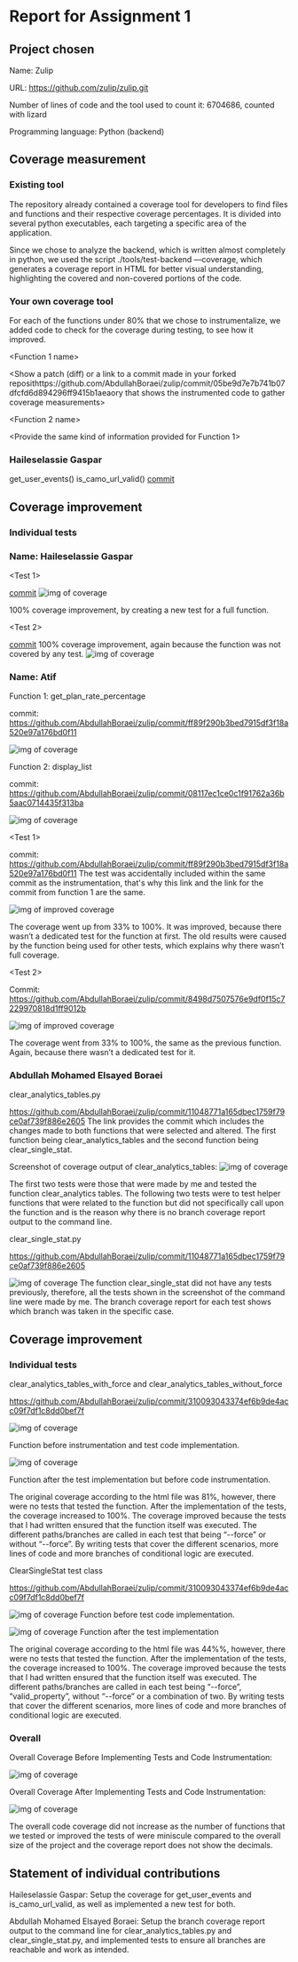 # Report for Assignment 1

## Project chosen

Name: Zulip

URL: https://github.com/zulip/zulip.git

Number of lines of code and the tool used to count it: 6704686, counted with lizard

Programming language: Python (backend)

## Coverage measurement

### Existing tool

The repository already contained a coverage tool for developers to find files and functions and their respective coverage percentages. It is divided into several python executables, each targeting a specific area of the application.

Since we chose to analyze the backend, which is written almost completely in python, we used the script ./tools/test-backend —coverage, which generates a coverage report in HTML for better visual understanding, highlighting the covered and non-covered portions of the code. 





### Your own coverage tool

For each of the functions under 80% that we chose to instrumentalize, we added code to check for the coverage during testing, to see how it improved.


<The following is supposed to be repeated for each group member>

<Group member name>

<Function 1 name>

<Show a patch (diff) or a link to a commit made in your forked reposithttps://github.com/AbdullahBoraei/zulip/commit/05be9d7e7b741b07dfcfd6d894296ff9415b1aeaory that shows the instrumented code to gather coverage measurements>

<Provide a screenshot of the coverage results output by the instrumentation>

<Function 2 name>

<Provide the same kind of information provided for Function 1>

### Haileselassie Gaspar
  get_user_events()
  is_camo_url_valid()
  [commit](https://github.com/zulip/zulip/commit/8a1cf394537804103b9ab3ad69fed6404d470eff)
  

## Coverage improvement

### Individual tests

### Name: Haileselassie Gaspar

<Test 1>

[commit]( https://github.com/AbdullahBoraei/zulip/commit/4451942f004c323de6547e7460acf9f5ba3d2c23 )
![img of coverage](readme_img/changes_on_django_api.png)

100% coverage improvement, by creating a new test for a full function.

<Test 2>


[commit](https://github.com/AbdullahBoraei/zulip/commit/05be9d7e7b741b07dfcfd6d894296ff9415b1aea)
100% coverage improvement, again because the function was not covered by any test.
![img of coverage](readme_img/is_camo_url_valid_coverage.png)
### Name: Atif

Function 1: get_plan_rate_percentage

commit: https://github.com/AbdullahBoraei/zulip/commit/ff89f290b3bed7915df3f18a520e97a176bd0f11

![img of coverage](readme_img/GPRP_before.png)

Function 2: display_list

commit: https://github.com/AbdullahBoraei/zulip/commit/08117ec1ce0c1f91762a36b5aac0714435f313ba

![img of coverage](readme_img/DL_before.png)

<Test 1>

commit: https://github.com/AbdullahBoraei/zulip/commit/ff89f290b3bed7915df3f18a520e97a176bd0f11
The test was accidentally included within the same commit as the instrumentation, that's why this link and the link for the commit from function 1 are the same.

![img of improved coverage](readme_img/GPRP_after/png)

The coverage went up from 33% to 100%. It was improved, because there wasn’t a dedicated test for the function at first. The old results were caused by the function being used for other tests, which explains why there wasn’t full coverage. 

<Test 2> 

Commit: https://github.com/AbdullahBoraei/zulip/commit/8498d7507576e9df0f15c7229970818d1ff9012b

![img of improved coverage](readme_img/DL_after.png)

The coverage went from 33% to 100%, the same as the previous function. Again, because there wasn’t a dedicated test for it.

### Abdullah Mohamed Elsayed Boraei

clear_analytics_tables.py

https://github.com/AbdullahBoraei/zulip/commit/11048771a165dbec1759f79ce0af739f886e2605
The link provides the commit which includes the changes made to both functions that were selected and altered. The first function being clear_analytics_tables and the second function being clear_single_stat.

Screenshot of coverage output of clear_analytics_tables:
![img of coverage](readme_img/clear_analytics_tables_commandline_coverage.png)


The first two tests were those that were made by me and tested the function clear_analytics tables. The following two tests were to test helper functions that were related to the function but did not specifically call upon the function and is the reason why there is no branch coverage report output to the command line.

clear_single_stat.py

https://github.com/AbdullahBoraei/zulip/commit/11048771a165dbec1759f79ce0af739f886e2605

![img of coverage](readme_img/clear_single_stat_commandline_coverage.png)
The function clear_single_stat did not have any tests previously, therefore, all the tests shown in the screenshot of the command line were made by me. The branch coverage report for each test shows which branch was taken in the specific case.

## Coverage improvement

### Individual tests

clear_analytics_tables_with_force and clear_analytics_tables_without_force

https://github.com/AbdullahBoraei/zulip/commit/310093043374ef6b9de4acc09f7df1c8dd0bef7f

![img of coverage](readme_img/clear_analytics_tables_coverage_before.png)

Function before instrumentation and test code implementation. 


![img of coverage](readme_img/clear_analytics_tables_coverage_after.png)

Function after the test implementation but before code instrumentation.

The original coverage according to the html file was 81%, however, there were no tests that tested the function. After the implementation of the tests, the coverage increased to 100%. The coverage improved because the tests that I had written ensured that the function itself was executed. The different paths/branches are called in each test that being “--force” or without “--force”. By writing tests that cover the different scenarios, more lines of code and more branches of conditional logic are executed.

ClearSingleStat test class

https://github.com/AbdullahBoraei/zulip/commit/310093043374ef6b9de4acc09f7df1c8dd0bef7f

![img of coverage](readme_img/clear_single_stat_coverage_before.png)
Function before test code implementation. 

![img of coverage](readme_img/clear_single_stat_coverage_after.png)
Function after the test implementation

The original coverage according to the html file was 44%%, however, there were no tests that tested the function. After the implementation of the tests, the coverage increased to 100%. The coverage improved because the tests that I had written ensured that the function itself was executed. The different paths/branches are called in each test being “--force”, “valid_property”, without “--force” or a combination of two. By writing tests that cover the different scenarios, more lines of code and more branches of conditional logic are executed.


### Overall

Overall Coverage Before Implementing Tests and Code Instrumentation:

![img of coverage](readme_img/overall_coverage_before.png)

Overall Coverage After Implementing Tests and Code Instrumentation:

![img of coverage](readme_img/overall_coverage_after.png)

The overall code coverage did not increase as the number of functions that we tested or improved the tests of were miniscule compared to the overall size of the project and the coverage report does not show the decimals.

## Statement of individual contributions

Haileselassie Gaspar: Setup the coverage for get_user_events and is_camo_url_valid, as well as implemented a new test for both.

Abdullah Mohamed Elsayed Boraei: Setup the branch coverage report output to the command line for clear_analytics_tables.py and clear_single_stat.py, and implemented tests to ensure all branches are reachable and work as intended.
